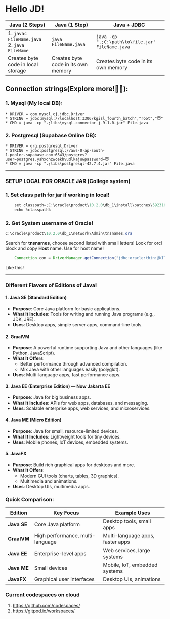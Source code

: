 # Hello JD!

|  Java (2 Steps)             | Java (1 Step)             | Java + JDBC                     |
|-----------------------|-----------------------|-------------------------------------------|
| 1. `javac FileName.java`<br>2. `java FileName`  | `java FileName.java`       | `java -cp ".;C:\path\to\file.jar" FileName.java` |
|Creates byte code in local storage|Creates byte code in its own memory|Creates byte code in its own memory|

## Connection strings(Explore more!🥳🥳):
### 1. Mysql (My local DB): 
    * DRIVER = com.mysql.cj.jdbc.Driver
    * STRING = jdbc:mysql://localhost:3306/kgisl_fourth_batch","root","😇"
    * CMD = java -cp ".;libs\mysql-connector-j-9.1.0.jar" File.java

### 2. Postgresql (Supabase Online DB):
    * DRIVER = org.postgresql.Driver
    * STRING = jdbc:postgresql://aws-0-ap-south-1.pooler.supabase.com:6543/postgres?user=postgres.yshxqhzwcekhvudlkaju&password=😇
    * CMD = java -cp ".;libs\postgresql-42.7.4.jar" File.java

---

### SETUP LOCAL FOR ORACLE JAR (College system)
### 1. Set class path for jar if working in local!
```java
    set classpath=;C:\oracle\product\10.2.0\db_1\install\patches\5923165\files\jdbc\lib\ojdbc14.jar  
    echo %classpath%  
```

### 2. Get System username of Oracle!
```java
C:\oracle\product\10.2.0\db_1\network\Admin\tnsnames.ora
```
Search for **tnsnames**, choose second listed with small letters!
Look for orcl block and copy **Host** name. Use for host name!

```java
    Connection con = DriverManager.getConnection("jdbc:oracle:thin:@KITEORACLE38191.kgisledu.com:1521/orcl","scott","tiger");
```
Like this!

---

### Different Flavors of Editions of Java!

#### 1. **Java SE (Standard Edition)**  
- **Purpose**: Core Java platform for basic applications.  
- **What It Includes**: Tools for writing and running Java programs (e.g., JDK, JRE).  
- **Uses**: Desktop apps, simple server apps, command-line tools.  

#### 2. **GraalVM**  
- **Purpose**: A powerful runtime supporting Java and other languages (like Python, JavaScript).  
- **What It Offers**:  
  - Better performance through advanced compilation.  
  - Mix Java with other languages easily (polyglot).  
- **Uses**: Multi-language apps, fast performance apps.  

#### 3. **Java EE (Enterprise Edition)** — Now **Jakarta EE**  
- **Purpose**: Java for big business apps.  
- **What It Includes**: APIs for web apps, databases, and messaging.  
- **Uses**: Scalable enterprise apps, web services, and microservices.  

#### 4. **Java ME (Micro Edition)**  
- **Purpose**: Java for small, resource-limited devices.  
- **What It Includes**: Lightweight tools for tiny devices.  
- **Uses**: Mobile phones, IoT devices, embedded systems.  

#### 5. **JavaFX**  
- **Purpose**: Build rich graphical apps for desktops and more.  
- **What It Offers**:  
  - Modern GUI tools (charts, tables, 3D graphics).  
  - Multimedia and animations.  
- **Uses**: Desktop UIs, multimedia apps.  

### Quick Comparison:
| Edition       | Key Focus                        | Example Uses                     |
|---------------|----------------------------------|-----------------------------------|
| **Java SE**   | Core Java platform               | Desktop tools, small apps        |
| **GraalVM**   | High performance, multi-language | Multi-language apps, faster apps |
| **Java EE**   | Enterprise-level apps            | Web services, large systems      |
| **Java ME**   | Small devices                   | Mobile, IoT, embedded systems    |
| **JavaFX**    | Graphical user interfaces        | Desktop UIs, animations          | 

### Current codespaces on cloud
1. https://github.com/codespaces/
2. https://gitpod.io/workspaces/